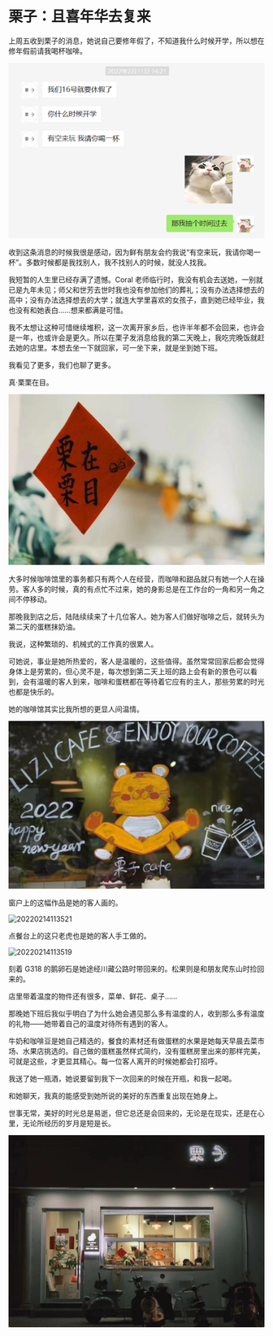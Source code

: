 # 栗子：且喜年华去复来

上周五收到栗子的消息，她说自己要修年假了，不知道我什么时候开学，所以想在修年假前请我喝杯咖啡。

![20220214122921](../assets/栗子：且喜年华去复来/20220214122921.png)

收到这条消息的时候我很是感动，因为鲜有朋友会约我说“有空来玩，我请你喝一杯”。多数时候都是我找别人，我不找别人的时候，就没人找我。

我短暂的人生里已经存满了遗憾。Coral 老师临行时，我没有机会去送她，一别就已是九年未见；师父和世芳去世时我也没有参加他们的葬礼；没有办法选择想去的高中；没有办法选择想去的大学；就连大学里喜欢的女孩子，直到她已经毕业，我也没有和她表白……想来都满是可惜。

我不太想让这种可惜继续堆积，这一次离开家乡后，也许半年都不会回来，也许会是一年，也或许会是更久。所以在栗子发消息给我的第二天晚上，我吃完晚饭就赶去她的店里。本想去坐一下就回家，可一坐下来，就是坐到她下班。

我看见了更多，我们也聊了更多。

真·栗栗在目。

![20220214113529](../assets/栗子：且喜年华去复来/20220214113529.jpg)

大多时候咖啡馆里的事务都只有两个人在经营，而咖啡和甜品就只有她一个人在操劳。客人多的时候，真的有点忙不过来，她的身影总是在工作台的一角和另一角之间不停移动。

那晚我到店之后，陆陆续续来了十几位客人。她为客人们做好咖啡之后，就转头为第二天的蛋糕抹奶油。

我说，这种繁琐的、机械式的工作真的很累人。

可她说，事业是她所热爱的，客人是温暖的，这些值得。虽然常常回家后都会觉得身体上是劳累的，但心灵不是，每次想到第二天上班的路上会有新的景色可以看到，会有温暖的客人到来，咖啡和蛋糕都在等待着它应有的主人，那些劳累的时光也都是快乐的。

她的咖啡馆其实比我所想的更显人间温情。

![20220214133720](../assets/栗子：且喜年华去复来/20220214133720.jpg)

窗户上的这幅作品是她的客人画的。

![20220214113521](../assets/栗子：且喜年华去复来/20220214113521.jpg)

点餐台上的这只老虎也是她的客人手工做的。

![20220214113519](../assets/栗子：且喜年华去复来/20220214113519.jpg)

刻着 G318 的鹅卵石是她途经川藏公路时带回来的。松果则是和朋友爬东山时捡回来的。

店里带着温度的物件还有很多，菜单、鲜花、桌子……

那晚她下班后我似乎明白了为什么她会遇见那么多有温度的人，收到那么多有温度的礼物——她带着自己的温度对待所有遇到的客人。

牛奶和咖啡豆是她自己精选的，餐食的素材还有做蛋糕的水果是她每天早晨去菜市场、水果店挑选的。自己做的蛋糕虽然样式简约，没有蛋糕房里出来的那样完美，可就是这些，才更显其精心。每一位客人离开的时候她都会打招呼。

我送了她一瓶酒，她说要留到我下一次回来的时候在开瓶，和我一起喝。

和她聊天，我真的能感受到她所说的美好的东西重复出现在她身上。

世事无常，美好的时光总是易逝，但它总还是会回来的，无论是在现实，还是在心里，无论所经历的岁月是短是长。

![20220214113527](../assets/栗子：且喜年华去复来/20220214113527.jpg)
